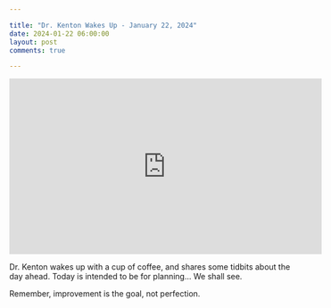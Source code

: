 ```yaml
---

title: "Dr. Kenton Wakes Up - January 22, 2024"
date: 2024-01-22 06:00:00
layout: post
comments: true

---
```


<iframe width="560" height="315" src="https://www.youtube.com/embed/_ZkAGi0uiZk?si=1KBQcOhMn4hXAjZT" title="YouTube video player" frameborder="0" allow="accelerometer; autoplay; clipboard-write; encrypted-media; gyroscope; picture-in-picture; web-share" allowfullscreen></iframe>

Dr. Kenton wakes up with a cup of coffee, and shares some tidbits about the day ahead. Today is intended to be for planning... We shall see.

Remember, improvement is the goal, not perfection.